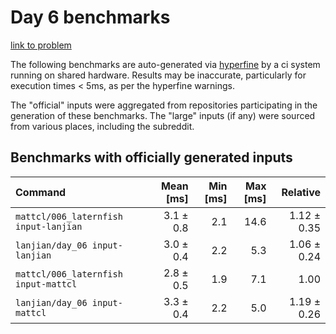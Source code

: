 # Day 6 benchmarks

[link to problem](http://adventofcode.com/2021/day/6)

The following benchmarks are auto-generated via [hyperfine](https://github.com/sharkdp/hyperfine) by a ci system running on shared hardware. Results may be inaccurate, particularly for execution times < 5ms, as per the hyperfine warnings.

The "official" inputs were aggregated from repositories participating in the generation of these benchmarks. The "large" inputs (if any) were sourced from various places, including the subreddit.

## Benchmarks with officially generated inputs
| Command | Mean [ms] | Min [ms] | Max [ms] | Relative |
|:---|---:|---:|---:|---:|
| `mattcl/006_laternfish input-lanjian` | 3.1 ± 0.8 | 2.1 | 14.6 | 1.12 ± 0.35 |
| `lanjian/day_06 input-lanjian` | 3.0 ± 0.4 | 2.2 | 5.3 | 1.06 ± 0.24 |
| `mattcl/006_laternfish input-mattcl` | 2.8 ± 0.5 | 1.9 | 7.1 | 1.00 |
| `lanjian/day_06 input-mattcl` | 3.3 ± 0.4 | 2.2 | 5.0 | 1.19 ± 0.26 |
